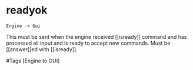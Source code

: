 # readyok

`Engine -> Gui`

This must be sent when the engine received [[isready]] command and has processed all input and is ready to accept new commands. Must be [[answer]]ed with [[isready]].

#Tags 
[Engine to GUI]